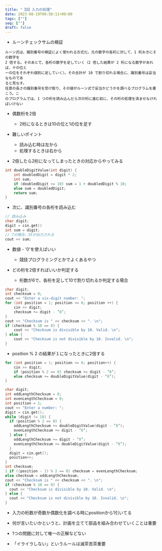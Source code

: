 ```yaml
---
title: "【8】入力の処理"
date: 2023-08-19T00:50:11+09:00
tags: [""]
seq: [""]
draft: false
---
```


- ルーンチェックサムの検証

```
ルーン式は、識別番号の検証によく使われる方式だ。元の数字の各桁に対して、1 桁おきにその数字を
2 倍する。そのあとで、各桁の数字を足していく（2 倍した結果が 2 桁になる数字があれば、十の位と
一の位をそれぞれ個別に足していく）。その合計が 10 で割り切れる場合に、識別番号は妥当なものであ
ると見なす。
任意の長さの識別番号を受け取り、その値がルーン式で妥当かどうかを調べるプログラムを書こう。こ
のプログラムでは、1 つの桁を読み込んだら次の桁に進む前に、その桁の処理を済ませなければいけない
```

- 偶数桁を2倍
  - 2桁になるときは10の位と1の位を足す
- 難しいポイント
  - 読み込む時は左から
  - 処理するときは右から


- 2倍したら2桁になってしまったときの対応からやってみる

```c++
int doubleDigitValue(int digit) {
    int doubledDigit = digit * 2;
    int sum;
    if (doubledDigit >= 10) sum = 1 + doubledDigit % 10;
    else sum = doubledDigit;
    return sum;
}
```

- 次に、識別番号の各桁を読み込む

```c++
// 読み込み
char digit;
digit = cin.get()
int sum = digit;
// 7の場合、55が出力される
cout << sum;
```

- 数値 - '0'を使えばいい
  - 競技プログラミングとかでよくあるやつ

- どの桁を2倍すればいいか判定する
  - 桁数が6で、各桁を足して10で割り切れるか判定する場合

```c++
char digit;
int checksum = 0;
cout << "Enter a six-digit number: ";
for (int position = 1; position <= 6; position ++) {
    cin >> digit;
    checksum += digit - ’0’;
}
cout << "Checksum is " << checksum << ". \n";
if (checksum % 10 == 0) {
    cout << "Checksum is divisible by 10. Valid. \n";
} else {
    cout << "Checksum is not divisible by 10. Invalid. \n";
}
```

- position % 2 の結果が１になったときに2倍する

```cpp
for (int position = 1; position <= 6; position++) {
    cin >> digit;
    if (position % 2 == 0) checksum += digit - ’0’;
    else checksum += doubleDigitValue(digit - ’0’);
}
```

```cpp
char digit;
int oddLengthChecksum = 0;
int evenLengthChecksum = 0;
int position = 1;
cout << "Enter a number: ";
digit = cin.get();
while (digit != 10) {
  if (position % 2 == 0) {
    oddLengthChecksum += doubleDigitValue(digit - ’0’);
    evenLengthChecksum += digit - ’0’;
  } else {
    oddLengthChecksum += digit - ’0’;
    evenLengthChecksum += doubleDigitValue(digit - ’0’);
  }
  digit = cin.get();
  position++;
}
int checksum;
1 if ((position - 1) % 2 == 0) checksum = evenLengthChecksum;
else checksum = oddLengthChecksum;
cout << "Checksum is " << checksum << ". \n";
if (checksum % 10 == 0) {
  cout << "Checksum is divisible by 10. Valid. \n";
} else {
  cout << "Checksum is not divisible by 10. Invalid. \n";
}
```

- 入力の桁数が奇数か偶数化を調べる時にpositionから1引いてる

- 何が言いたいかというと、計画を立てて部品を組み合わせていくことは重要
- 1つの問題に対して唯一の正解などない
- 「イライラしない」というルールは滅茶苦茶重要